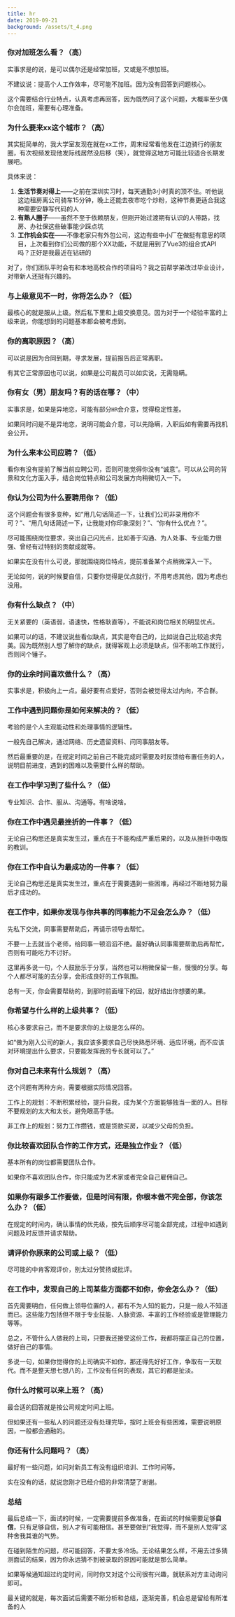 ```yaml
---
title: hr
date: 2019-09-21
background: /assets/t_4.png
---
```


### 你对加班怎么看？（高）

实事求是的说，是可以偶尔还是经常加班，又或是不想加班。

不建议说：提高个人工作效率，尽可能不加班。因为没有回答到问题核心。

这个需要结合行业特点，认真考虑再回答，因为既然问了这个问题，大概率至少偶尔会加班，需要有心理准备。



### 为什么要来xx这个城市？（高）


其实挺简单的，我大学室友现在就在xx工作，周末经常看他发在江边骑行的朋友圈，有次视频发现他发际线居然没后移（笑），就觉得这地方可能比较适合长期发展吧。

具体来说：

1. **生活节奏对得上**——之前在深圳实习时，每天通勤3小时真的顶不住。听他说这边租房离公司骑车15分钟，晚上还能去夜市吃个炒粉，这种节奏更适合我这种需要安静写代码的人
2. **有熟人圈子**——虽然不至于依赖朋友，但刚开始过渡期有认识的人带路，找房、办社保这些破事能少踩点坑
3. **工作机会实在**——不像老家只有外包公司，这边有些中小厂在做挺有意思的项目，上次看到你们公司做的那个XX功能，不就是用到了Vue3的组合式API吗？正好是我最近在钻研的

对了，你们团队平时会有和本地高校合作的项目吗？我之前帮学弟改过毕业设计，对带新人还挺有兴趣的。



### 与上级意见不一时，你将怎么办？（低）

最核心的就是服从上级。然后私下里和上级交换意见。因为对于一个经验丰富的上级来说，你能想到的问题基本都会被考虑到。



### 你的离职原因？（高）

可以说是因为合同到期，寻求发展，提前报告后正常离职。

有其它正常原因也可以说，如果是公司裁员可以如实说，无需隐瞒。



### 你有女（男）朋友吗？有的话在哪？（中）

实事求是，如果是异地恋，可能有部分`HR`会介意，觉得稳定性差。

如果同时问是不是异地恋，说明可能会介意，可以先隐瞒，入职后如有需要再找机会公开。



### 为什么来本公司应聘？（低）

看你有没有提前了解当前应聘公司，否则可能觉得你没有“诚意”。可以从公司的背景和文化方面入手，结合岗位特点和公司发展方向稍微切入一下。



### 你认为公司为什么要聘用你？（低）

这个问题会有很多变种，如“用几句话简述一下，让我们公司非录用你不可？”、“用几句话简述一下，让我能对你印象深刻？”、“你有什么优点？”。

尽可能围绕岗位要求，突出自己闪光点，比如善于沟通、为人处事、专业能力很强、曾经有过特别的贡献成就等。

如果实在没有什么可说，那就围绕岗位特点，提前准备某个点稍微深入一下。

无论如何，说的时候要自信，只要你觉得是优点就行，不用考虑其他，因为考虑也没用。



### 你有什么缺点？（中）

无关紧要的（英语弱，语速快，性格耿直等），不能说和岗位相关的明显优点。

如果可以的话，不建议说些看似缺点，其实是夸自己的，比如说自己比较追求完美。因为既然别人想了解你的缺点，就得客观上必须是缺点，但不影响工作就行，否则问个锤子。



### 你的业余时间喜欢做什么？（高）

实事求是，积极向上一点。最好要有点爱好，否则会被觉得太过内向，不合群。



### 工作中遇到问题你是如何来解决的？（低）

考验的是个人主观能动性和处理事情的逻辑性。

一般先自己解决，通过网络、历史遗留资料、问同事朋友等。

然后最重要的是，在规定时间之前自己不能完成时需要及时反馈给布置任务的人，说明目前进度，遇到的困难以及需要什么样的帮助。



### 在工作中学习到了些什么？（低）

专业知识、合作、服从、沟通等。有啥说啥。



### 你在工作中遇见最挫折的一件事？（低）

无论自己构思还是真实发生过，重点在于不能构成严重后果的，以及从挫折中吸取的教训。



### 你在工作中自认为最成功的一件事？（低）

无论自己构思还是真实发生过，重点在于需要遇到一些困难，再经过不断地努力最后才成功的。



### 在工作中，如果你发现与你共事的同事能力不足会怎么办？（低）

先私下交流，同事需要帮助后，再请示领导去帮忙。

不要一上去就当个老师，给同事一顿滔滔不绝。最好确认同事需要帮助后再帮忙，否则有可能吃力不讨好。

这里再多说一句，个人鼓励乐于分享，当然也可以稍微保留一些，慢慢的分享。每个人都尽可能的去分享，会形成良好的工作氛围。

总有一天，你会需要帮助的，到那时前面埋下的因，就好结出你想要的果。



### 你希望与什么样的上级共事？（低）

核心多要求自己，而不是要求你的上级是怎么样的。

如“做为刚入公司的新人，我应该多要求自己尽快熟悉环境、适应环境，而不应该对环境提出什么要求，只要能发挥我的专长就可以了。”



### 你对自己未来有什么规划？（高）

这个问题有两种方向，需要根据实际情况回答。

工作上的规划：不断积累经验，提升自我，成为某个方面能够独当一面的人。目标不要规划的太大和太长，避免眼高手低。

非工作上的规划：努力工作攒钱，或是贷款买房，以减少父母的负担。



### 你比较喜欢团队合作的工作方式，还是独立作业？（低）

基本所有的岗位都需要团队合作。

如果你不喜欢团队合作，你只能成为艺术家或者完全自己雇佣自己。



### 如果你有跟多工作要做，但是时间有限，你根本做不完全部，你该怎么办？（低）

在规定的时间内，确认事情的优先级，按先后顺序尽可能全部完成，过程中如遇到问题及时反馈并请求帮助。



### 请评价你原来的公司或上级？（低）

尽可能的中肯客观评价，别太过分赞扬或批评。



### 在工作中，发现自己的上司某些方面都不如你，你会怎么办？（低）

首先需要明白，任何做上领导位置的人，都有不为人知的能力，只是一般人不知道而已。这些能力包括但不限于专业技能、人脉资源、丰富的工作经验或是管理能力等等。

总之，不管什么人做我的上司，只要我还接受这份工作，我都将摆正自己的位置，做好自己的事情。

多说一句，如果你觉得你的上司确实不如你，那还得先好好工作，争取有一天取代。而不是整天想七想八的，工作没有任何的表现，其它的都是扯淡。



### 你什么时候可以来上班？（高）

最合适的回答就是按公司规定时间上班。

但如果还有一些私人的问题还没有处理完毕，按时上班会有些困难，需要说明原因，一般都会通融的。



### 你还有什么问题吗？（高）

最好有一些问题，如问对新员工有没有组织培训、工作时间等。

实在没有的话，就说您刚才已经介绍的非常清楚了谢谢。



### 总结

最后总结一下，面试的时候，一定需要提前多做准备，在面试的时候需要足够**自信**，只有足够自信，别人才有可能相信。甚至要做到“我觉得，而不是别人觉得”这种舍我其谁的气势。

在碰到陌生的问题，尽可能回答，不要太多冷场。无论结果怎么样，不用去过多猜测面试的结果，因为你永远猜不到被录取的原因可能就是那么简单。

如果等候通知超过约定时间，同时你又对这个公司很有兴趣，就联系对方主动询问即可。

最关键的就是，每次面试后需要不断分析和总结，逐渐完善，机会总是留给有所准备的人